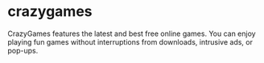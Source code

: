 # crazygames
CrazyGames features the latest and best free online games. You can enjoy playing fun games without interruptions from downloads, intrusive ads, or pop-ups.

